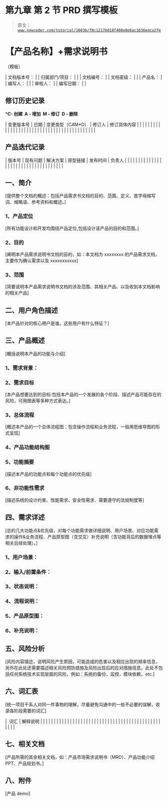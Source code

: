 # 第九章 第 2 节 PRD 撰写模板

> 原文：[`www.nowcoder.com/tutorial/10036/f8c12176d18f460e8e6ac1636eaca2fe`](https://www.nowcoder.com/tutorial/10036/f8c12176d18f460e8e6ac1636eaca2fe)

 # 【产品名称】+需求说明书

（模板）

| 文档版本号： |  | 归属部门/项目： |  |
| 文档编号： |  | 文档密级： |  |
| 产品名： |  | 编写人： |  |
| 审核人： |  | 编写日期： |  |

## 修订历史记录

***C- 创建  A - 增加  M - 修订  D - 删除**

| 变更版本号 | 日期 | 变更类型（C*A*M*D） | 修订人 | 修订具体内容 |
|  |  |  |  |  |
|  |  |  |  |  |
|  |  |  |  |  |
|  |  |  |  |  |
|  |  |  |  |  |
|  |  |  |  |  |
|  |  |  |  |  |

## 产品迭代记录

| 版本号 | 现有问题 | 解决方案 | 原型链接 | 发布时间 | 负责人 |
|  |  |  |  |  |  |
|  |  |  |  |  |  |
|  |  |  |  |  |  |
|  |  |  |  |  |  |
|  |  |  |  |  |  |

## 一、简介

[提供整个文档的概述：包括产品需求书文档的目的、范围、定义、首字母缩写词、缩略语、参考资料和概述。]

### 1、产品定位

[所有功能设计和开发均围绕产品定位,包括设计该产品的目的和范围。]

### 2、目的

[阐明本产品需求说明书文档的目的，如：本文档为 xxxxxxxx 的产品需求文档，主要作为确认需求以及 xxxxxxxxxxx]

### 3、范围

[简要说明本产品需求说明书文档的涉及范围、其相关产品、以及收到本文档影响的相关产品]

## 二、用户角色描述

[本产品针对的核心用户是谁。这些用户有什么特征？]

## 三、产品概述

[概括说明本产品的功能与介绍]

### 1、需求背景：

### 2、需求目标

[本产品想要达到的目标:包括本产品的一个发展的各个阶段、描述产品可能存在的风险，可用图表等多种方式表达。]

### 3、总体流程

[概述本产品的一个总体流程图：包含操作流程和业务流程，一般用思维导图的形式呈现]

### 4、产品功能结构图

### 5、功能摘要

[描述本产品的功能点和每个功能点的优先级]

### 6、非功能性需求

[描述系统的设计约束、性能需求、安全性需求、需要遵守的法规制度等]

## 四、需求详述

[总的几大功能点&优先级、对每个功能需求做详细说明、用户场景、对应功能需求的操作&业务流程、产品原型图（含交互）补充说明（含功能背后的数据埋点等相关后续处理）。]

### 1、用户场景：

### 2、输入/前置条件：

### 3、状态说明：

### 4、流程说明：

### 5、产品原型图：

### 6、补充说明：

## 五、风险分析

[风险内容描述，说明风险产生原因，可能造成的危害以及相应出现的频率信息，另外在此处还需要描述相关风险预防措施及风险出现后的应对措施信息。此处不包括任何系统技术实现层面的风险，例如：系统的备份，监控，模块依赖，etc.]

## 六、词汇表

[统一项目干系人对同一件事物的理解，尽量避免沟通中的一些不必要的误解，收录各阶段需要的词汇]

|  词汇 | 解释说明 |
|  |  |
|  |  |
|  |  |
|  |  |
|  |  |
|  |  |
|  |  |
|  |  |
|  |  |
|  |  |
|  |  |
|  |  |
|  |  |
|  |  |
|  |  |
|  |  |

## 七、相关文档

[产品所需的其余相关文档，如：产品市场需求说明书（MRD）、产品功能介绍 PPT、产品规划书。]

## 八、附件

[产品 demo]